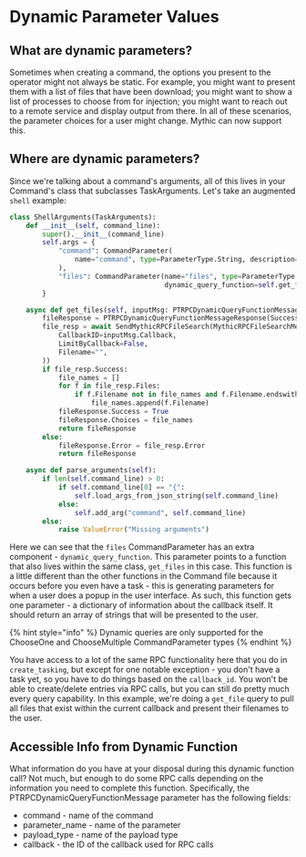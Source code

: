 # Dynamic Parameter Values

## What are dynamic parameters?

Sometimes when creating a command, the options you present to the operator might not always be static. For example, you might want to present them with a list of files that have been download; you might want to show a list of processes to choose from for injection; you might want to reach out to a remote service and display output from there. In all of these scenarios, the parameter choices for a user might change. Mythic can now support this.

## Where are dynamic parameters?

Since we're talking about a command's arguments, all of this lives in your Command's class that subclasses TaskArguments. Let's take an augmented `shell` example:

```python
class ShellArguments(TaskArguments):
    def __init__(self, command_line):
        super().__init__(command_line)
        self.args = {
            "command": CommandParameter(
                name="command", type=ParameterType.String, description="Command to run"
            ),
            "files": CommandParameter(name="files", type=ParameterType.ChooseOne, default_value=[],
                                      dynamic_query_function=self.get_files)
        }

    async def get_files(self, inputMsg: PTRPCDynamicQueryFunctionMessage) -> PTRPCDynamicQueryFunctionMessageResponse:
        fileResponse = PTRPCDynamicQueryFunctionMessageResponse(Success=False)
        file_resp = await SendMythicRPCFileSearch(MythicRPCFileSearchMessage(
            CallbackID=inputMsg.Callback,
            LimitByCallback=False,
            Filename="",
        ))
        if file_resp.Success:
            file_names = []
            for f in file_resp.Files:
                if f.Filename not in file_names and f.Filename.endswith(".exe"):
                    file_names.append(f.Filename)
            fileResponse.Success = True
            fileResponse.Choices = file_names
            return fileResponse
        else:
            fileResponse.Error = file_resp.Error
            return fileResponse

    async def parse_arguments(self):
        if len(self.command_line) > 0:
            if self.command_line[0] == "{":
                self.load_args_from_json_string(self.command_line)
            else:
                self.add_arg("command", self.command_line)
        else:
            raise ValueError("Missing arguments")
```

Here we can see that the `files` CommandParameter has an extra component - `dynamic_query_function`. This parameter points to a function that also lives within the same class, `get_files` in this case. This function is a little different than the other functions in the Command file because it occurs before you even have a task - this is generating parameters for when a user does a popup in the user interface. As such, this function gets one parameter - a dictionary of information about the callback itself. It should return an array of strings that will be presented to the user.

{% hint style="info" %}
Dynamic queries are only supported for the ChooseOne and ChooseMultiple CommandParameter types
{% endhint %}

You have access to a lot of the same RPC functionality here that you do in `create_tasking`, but except for one notable exception - you don't have a task yet, so you have to do things based on the `callback_id`. You won't be able to create/delete entries via RPC calls, but you can still do pretty much every query capability. In this example, we're doing a `get_file` query to pull all files that exist within the current callback and present their filenames to the user.

## Accessible Info from Dynamic Function

What information do you have at your disposal during this dynamic function call? Not much, but enough to do some RPC calls depending on the information you need to complete this function. Specifically, the PTRPCDynamicQueryFunctionMessage parameter has the following fields:

* command - name of the command
* parameter\_name - name of the parameter
* payload\_type - name of the payload type
* callback - the ID of the callback used for RPC calls

